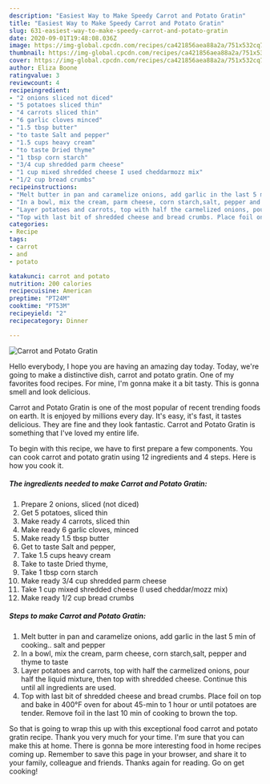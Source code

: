 ```yaml
---
description: "Easiest Way to Make Speedy Carrot and Potato Gratin"
title: "Easiest Way to Make Speedy Carrot and Potato Gratin"
slug: 631-easiest-way-to-make-speedy-carrot-and-potato-gratin
date: 2020-09-01T19:48:08.036Z
image: https://img-global.cpcdn.com/recipes/ca421856aea88a2a/751x532cq70/carrot-and-potato-gratin-recipe-main-photo.jpg
thumbnail: https://img-global.cpcdn.com/recipes/ca421856aea88a2a/751x532cq70/carrot-and-potato-gratin-recipe-main-photo.jpg
cover: https://img-global.cpcdn.com/recipes/ca421856aea88a2a/751x532cq70/carrot-and-potato-gratin-recipe-main-photo.jpg
author: Eliza Boone
ratingvalue: 3
reviewcount: 4
recipeingredient:
- "2 onions sliced not diced"
- "5 potatoes sliced thin"
- "4 carrots sliced thin"
- "6 garlic cloves minced"
- "1.5 tbsp butter"
- "to taste Salt and pepper"
- "1.5 cups heavy cream"
- "to taste Dried thyme"
- "1 tbsp corn starch"
- "3/4 cup shredded parm cheese"
- "1 cup mixed shredded cheese I used cheddarmozz mix"
- "1/2 cup bread crumbs"
recipeinstructions:
- "Melt butter in pan and caramelize onions, add garlic in the last 5 min of cooking.. salt and pepper"
- "In a bowl, mix the cream, parm cheese, corn starch,salt, pepper and thyme to taste"
- "Layer potatoes and carrots, top with half the carmelized onions, pour half the liquid mixture, then top with shredded cheese. Continue this until all ingredients are used."
- "Top with last bit of shredded cheese and bread crumbs. Place foil on top and bake in 400°F oven for about 45-min to 1 hour or until potatoes are tender. Remove foil in the last 10 min of cooking to brown the top."
categories:
- Recipe
tags:
- carrot
- and
- potato

katakunci: carrot and potato 
nutrition: 200 calories
recipecuisine: American
preptime: "PT24M"
cooktime: "PT53M"
recipeyield: "2"
recipecategory: Dinner

---
```



![Carrot and Potato Gratin](https://img-global.cpcdn.com/recipes/ca421856aea88a2a/751x532cq70/carrot-and-potato-gratin-recipe-main-photo.jpg)

Hello everybody, I hope you are having an amazing day today. Today, we're going to make a distinctive dish, carrot and potato gratin. One of my favorites food recipes. For mine, I'm gonna make it a bit tasty. This is gonna smell and look delicious.



Carrot and Potato Gratin is one of the most popular of recent trending foods on earth. It is enjoyed by millions every day. It's easy, it's fast, it tastes delicious. They are fine and they look fantastic. Carrot and Potato Gratin is something that I've loved my entire life.


To begin with this recipe, we have to first prepare a few components. You can cook carrot and potato gratin using 12 ingredients and 4 steps. Here is how you cook it.

<!--inarticleads1-->

##### The ingredients needed to make Carrot and Potato Gratin:

1. Prepare 2 onions, sliced (not diced)
1. Get 5 potatoes, sliced thin
1. Make ready 4 carrots, sliced thin
1. Make ready 6 garlic cloves, minced
1. Make ready 1.5 tbsp butter
1. Get to taste Salt and pepper,
1. Take 1.5 cups heavy cream
1. Take to taste Dried thyme,
1. Take 1 tbsp corn starch
1. Make ready 3/4 cup shredded parm cheese
1. Take 1 cup mixed shredded cheese (I used cheddar/mozz mix)
1. Make ready 1/2 cup bread crumbs




<!--inarticleads2-->

##### Steps to make Carrot and Potato Gratin:

1. Melt butter in pan and caramelize onions, add garlic in the last 5 min of cooking.. salt and pepper
1. In a bowl, mix the cream, parm cheese, corn starch,salt, pepper and thyme to taste
1. Layer potatoes and carrots, top with half the carmelized onions, pour half the liquid mixture, then top with shredded cheese. Continue this until all ingredients are used.
1. Top with last bit of shredded cheese and bread crumbs. Place foil on top and bake in 400°F oven for about 45-min to 1 hour or until potatoes are tender. Remove foil in the last 10 min of cooking to brown the top.




So that is going to wrap this up with this exceptional food carrot and potato gratin recipe. Thank you very much for your time. I'm sure that you can make this at home. There is gonna be more interesting food in home recipes coming up. Remember to save this page in your browser, and share it to your family, colleague and friends. Thanks again for reading. Go on get cooking!
